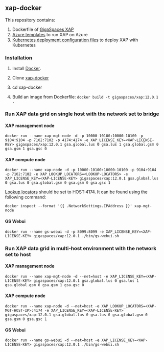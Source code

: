 ## xap-docker

This repository contains:

1. Dockerfile of [GigaSpaces XAP](http://www.gigaspaces.com/xap-real-time-transaction-processing/overview)
2. [Azure templates](azure-templates/README.md) to run XAP on Azure
3. [Kubernetes deployment configuration files](kubernetes-templates/README.md) to deploy XAP with Kubernetes

### Installation

1. Install [Docker](https://www.docker.com/).

2. Clone [xap-docker](https://github.com/xap/xap-docker.git)

3. cd xap-docker 

4. Build an image from Dockerfile: `docker build -t gigaspaces/xap:12.0.1 .`

### Run XAP data grid on single host with the network set to bridge 

#### XAP management node

    docker run --name xap-mgt-node -d -p 10000-10100:10000-10100 -p 9104:9104 -p 7102:7102 -p 4174:4174 -e XAP_LICENSE_KEY=<XAP-LICENSE-KEY> gigaspaces/xap:12.0.1 gsa.global.lus 0 gsa.lus 1 gsa.global.gsm 0 gsa.gsm 1 gsa.gsc 0


#### XAP compute node

    docker run --name xap-node -d -p 10000-10100:10000-10100 -p 9104:9104 -p 7102:7102 -e XAP_LOOKUP_LOCATORS=<LOOKUP-LOCATORS> -e XAP_LICENSE_KEY=<XAP-LICENSE-KEY> gigaspaces/xap:12.0.1 gsa.global.lus 0 gsa.lus 0 gsa.global.gsm 0 gsa.gsm 0 gsa.gsc 1

[Lookup locators](http://docs.gigaspaces.com/xap120adm/network-unicast-discovery.html) should be set to HOST:4174. It can be found using the following command:

    docker inspect --format '{{ .NetworkSettings.IPAddress }}' xap-mgt-node
 
#### GS Webui

    docker run --name gs-webui -d -p 8099:8099 -e XAP_LICENSE_KEY=<XAP-LICENSE-KEY> gigaspaces/xap:12.0.1 ./bin/gs-webui.sh
    
### Run XAP data grid in multi-host environment with the network set to host 

#### XAP management node

    docker run --name xap-mgt-node -d --net=host -e XAP_LICENSE_KEY=<XAP-LICENSE-KEY> gigaspaces/xap:12.0.1 gsa.global.lus 0 gsa.lus 1 gsa.global.gsm 0 gsa.gsm 1 gsa.gsc 0

#### XAP compute node

    docker run --name xap-node -d --net=host -e XAP_LOOKUP_LOCATORS=<XAP-MGT-HOST-IP>:4174 -e XAP_LICENSE_KEY=<XAP-LICENSE-KEY> gigaspaces/xap:12.0.1 gsa.global.lus 0 gsa.lus 0 gsa.global.gsm 0 gsa.gsm 0 gsa.gsc 1
 
#### GS Webui

    docker run --name gs-webui -d --net=host -e XAP_LICENSE_KEY=<XAP-LICENSE-KEY> gigaspaces/xap:12.0.1 ./bin/gs-webui.sh